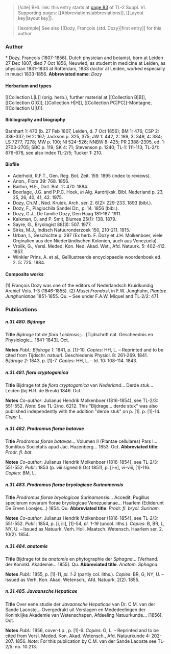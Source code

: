 > [!cite] BHL link: this entry starts at [page 83](https://www.biodiversitylibrary.org/page/33260071) of TL-2 Suppl. VI.
> Supporting pages: [[Abbreviations|abbreviations]], [[Layout key|layout key]].

> [!example] See also [[Dozy, François {std. Dozy}|first entry]] for this author

### Author

\* Dozy, François (1807-1856), Dutch physician and botanist, born at Leiden 27 Dec 1807, died 7 Oct 1856, Neuwied, as student in medicine at Leiden, as physician 1831-1833 at Rotterdam, 1833 doctor at Leiden, worked especially in musci 1833-1856. 
**Abbreviated name**: *Dozy*

#### Herbarium and types

[[Collection L|L]] (orig. herb.), further material at [[Collection B|B]], [[Collection G|G]], [[Collection H|H]], [[Collection PC|PC]]-Montagne, [[Collection U|U]].

#### Bibliography and biography

Barnhart 1: 470 (b. 27 Feb 1807, Leiden, d. 7 Oct 1856); BM 1: 476; CSP 2: 336-337; IH 2: 167; Jackson p. 325, 375; JW 1: 442, 2: 189, 3: 349, 4: 384; LS 7277, 7278; MW p. 100; NI 524-526; NNBW 8: 425; PR 2388-2395, ed. 1: 2703-2705; SBC p. 119; SK 4: 71; Stevenson p. 1240; TL-1: 111-113; TL-2/1: 676-678, see also index TL-2/5; Tucker 1: 210.

#### Biofile

- Aderhold, R.F.T., Gen. Reg. Bot. Zeit. 159. 1895 (index to reviews).
- Anon., Flora 39: 768. 1856.
- Baillon, H.E., Dict. Bot. 2: 470. 1884.
- Boerlage, J.G. and P.P.C. Hoek, *in* Alg. Aardrijksk. Bibl. Nederland p. 23, 25, 26, 40, 41, 42. 1975.
- Dozy, Ch.M., Ned. Kruidk. Arch. ser. 2. 6(2): 229-233. 1893 (bibl.).
- Dozy, F., Plagiochila Sandei Dz., p. 14. 1856 (bibl.).
- Dozy, G.J., De familie Dozy, Den Haag 181-187. 1911.
- Kalkman, C. and P. Smit, Blumea 25(1): 138. 1879.
- Sayre, G., Bryologist 88(3): 507. 1977.
- Sirks, M.J., Indisch Natuuronderzoek 150, 210-211. 1915.
- Urban, I., Geschichte p. 297 (Ex herb. F. Dozy et J.H. Molkenboer, viele Orginalien aus den Niederländischen Kolonien, auch aus Venezuela).
- Vrolik, G., Versl. Meded. Kon. Ned. Akad. Wet., Afd. Natuurk. 5: 402-412. 1857.
- Winkler Prins, A. et al., Geïllustreerde encyclopaedie woordenboek ed. 2. 5: 725. 1884.

#### Composite works

(1) François Dozy was one of the editors of Nederlandsch Kruidkundig Archief Vols. 1-3 (1846-1855).
(2) *Musci Frondosi*, in F.W. Junghuhn, *Plantae Junghunianae* 1851-1855. Qu. – See under F.A.W. Miquel and TL-2/2: 471.

### Publications

##### n.31.480. Bijdrage

**Title**
*Bijdrage* tot de *flora Leidensis*;... \[Tijdschrift nat. Gescheednis en Physiologie... 1841-1843\]. Oct.

**Notes**
*Publ*.: *Bijdrage 1*: 1841, p. \[1\]-10. *Copies*: HH, L. – Reprinted and to be cited from Tijdschr. natuurl. Geschiedenis Physiol. 8: 261-269. 1841.
*Bijdrage 2*: 1843, p. \[1\]-7. *Copies*: HH, L. – Id. 10: 108-114. 1843.

##### n.31.481. flora cryptogamica

**Title**
Bijdrage tot de *flora cryptogamica* van *Nederland*... Derde stuk... Leiden (bij H.R. de Breuk) 1846. Oct.

**Notes**
*Co-author*: Julianus Hendrik Molkenboer (1816-1854), see TL-2/3: 551-552.
*Note*: See TL-2/no. 6212. This "Bijdrage... derde stuk" was also published independently with the addition "derde stuk" on p. \[1\]. p. \[1\]-14. *Copy*: L.

##### n.31.482. Prodromus florae batavae

**Title**
*Prodromus florae batavae*... Volumen II (Plantae cellulares) Pars I... Sumtibus Societatis apud Jac. Hazenberg... 1853. Oct.
**Abbreviated title**: *Prodr. fl. bat.*

**Notes**
*Co-author*: Julianus Hendrik Molkenboer (1816-1854), see TL-2/3: 551-552.
*Publ*.: 1853 (p. viii signed 8 Oct 1851), p. \[i-v\], vi-viii, \[1\]-116. *Copies*: BM, L.

##### n.31.483. Prodromus florae bryologicae Surinamensis

**Title**
*Prodromus florae bryologicae Surinamensis*... Accedit: Pugillus specierum novarum florae bryologicae Venezuelanae... Haarlem (Ediderunt De Erven Loosjes...) 1854. Qu.
**Abbreviated title**: *Prodr. fl. bryol. Surinam.*

**Notes**
*Co-author*: Julianus Hendrik Molkenboer (1816-1854), see TL-2/3: 551-552.
*Publ*.: 1854, p. \[i, iii\], \[1\]-54, *pl. 1-19* (uncol. liths.). *Copies*: B, BR, L, NY, U. – Issued as Natuurk. Verh. Holl. Maatsch. Wetensch. Haarlem ser. 2. 10(2). 1854.

##### n.31.484. anatomie

**Title**
Bijdrage tot de *anatomie* en phytographie der *Sphagna*... \[Verhand. der Koninkl. Akademie... 1855\]. Qu.
**Abbreviated title**: *Anatom. Sphagna*.

**Notes**
*Publ*.: 1855, p. \[1\]-11, *pl. 1-2* (partly col. liths.). *Copies*: BR, G, NY, U. – Issued as Verh. Kon. Akad. Wetensch., Afd. Natuurk. 2(2). 1855.

##### n.31.485. Javaansche Hepaticae

**Title**
Over eene studie der *Javaansche Hepaticae* van Dr. C.M. van der Sande Lacoste... Overgedrukt uit Verslagen en Mededeelingen der Koninklijke Akademie van Wetenschapen, Afdeeling Natuurkunde... \[1856\]. Oct.

**Notes**
*Publ*.: 1856, cover-t.p., p. \[1\]-6. *Copies*: G, L. – Reprinted and to be cited from Versl. Meded. Kon. Akad. Wetensch., Afd. Natuurkunde 4: 202-207. 1856.
*Note*: For this publication by C.M. van der Sande Lacoste see TL-2/5: no. 10.213.

